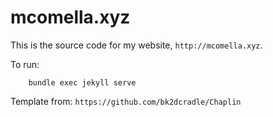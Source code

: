 mcomella.xyz
============

This is the source code for my website, `http://mcomella.xyz`.

To run:

        bundle exec jekyll serve

Template from: `https://github.com/bk2dcradle/Chaplin`
